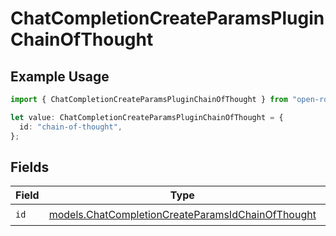 # ChatCompletionCreateParamsPluginChainOfThought

## Example Usage

```typescript
import { ChatCompletionCreateParamsPluginChainOfThought } from "open-router/models";

let value: ChatCompletionCreateParamsPluginChainOfThought = {
  id: "chain-of-thought",
};
```

## Fields

| Field                                                                                                        | Type                                                                                                         | Required                                                                                                     | Description                                                                                                  |
| ------------------------------------------------------------------------------------------------------------ | ------------------------------------------------------------------------------------------------------------ | ------------------------------------------------------------------------------------------------------------ | ------------------------------------------------------------------------------------------------------------ |
| `id`                                                                                                         | [models.ChatCompletionCreateParamsIdChainOfThought](../models/chatcompletioncreateparamsidchainofthought.md) | :heavy_check_mark:                                                                                           | N/A                                                                                                          |